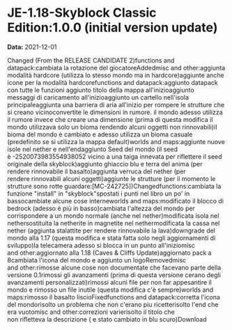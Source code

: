# JE-1.18-Skyblock Classic Edition:1.0.0 (initial version update)

**Data:** 2021-12-01

Changed (From the RELEASE CANDIDATE 2)functions and datapack:cambiata la rotazione del giocatoreAddedmisc and other:aggiunta modalità hardcore (utilizza lo stesso mondo ma in hardcore)aggiunte anche icone per la modalità hardcorefunctions and datapack:aggiunto datapack con tutte le funzioni aggiunto titolo della mappa all'inizioaggiunto messaggi di caricamento all'inizioaggiunto un cartello nell'isola principaleaggiunta una barriera di aria all'inizio per rompere le strutture che si creano vicinoconvertite le dimensioni in rumore. il mondo adesso utilizza il rumore invece che creare una dimensione (prima di questa modifica il mondo utilizzava solo un bioma rendendo alcuni oggetti non rinnovabili)il bioma del mondo è cambiato e adesso utilizza un bioma casuale (predefinito se si utilizza la mappa default)worlds and maps:aggiunte nuove isole nel nether e nell'endaggiunto Seed del mondo (il seed è -2520073983554938052 vicino a una taiga innevata per riflettere il seed originale della skyblock)aggiunto ghiaccio blu e terra del anima (per rendere rinnovabile il basalto)aggiunta verruca del nether (per rendere rinnovabili alcuni oggetti)aggiunte le strutture (per il momento le strutture sono rotte guardare:[MC-242725])Changedfunctions:cambiata la funzione "install" in "skyblock"spostati i punti nel libro un po' in bassocambiate alcune cose interneworlds and maps:modificato il blocco di bedrock (adesso è più in basso)cambiata l'altezza del mondo per corrispondere a un mondo normale (anche nel nether)modificata isola nel nethersostituita la netherite in magnetite nel nethermodificata la cassa nel nether (aggiunta stalattite per rendere rinnovabile la lava)downgrade del mondo alla 1.17 (questa modifica e stata fatta solo negli aggiornamenti di sviluppo)la telecamera adesso si blocca in un punto all'iniziomisc and other:aggiornato alla 1.18 (Caves & Cliffs Update)aggiornato pack a 8cambiata l'icona del mondo e aggiunto un logoRemovedmisc and other:rimosse alcune cose non documentate che facevano parte della versione 0.1rimossi gli avanzamenti (prima di questa versione cerano degli avanzamenti personalizzati)rimossi alcuni file per non far appesantire il mondo e rimosso un file inutile (questa modifica c'è sempre)worlds and maps:rimosso il basalto liscioFixedfunctions and datapack:corretta l'icona del mondorisolto un problema che non c'erano piu ricetterisolto l'end che era vuotomisc and other:correzioni varierisolto il titolo che non rifletteva la descrizione ( e stato cambiato in blu scuro)Download
